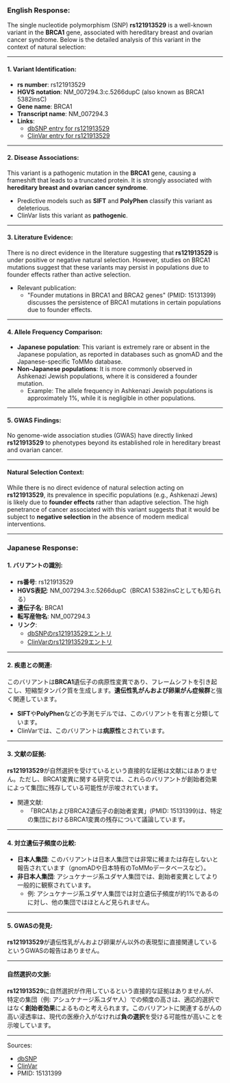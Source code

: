 ### English Response:

The single nucleotide polymorphism (SNP) **rs121913529** is a well-known variant in the **BRCA1** gene, associated with hereditary breast and ovarian cancer syndrome. Below is the detailed analysis of this variant in the context of natural selection:

---

#### 1. **Variant Identification**:
- **rs number**: rs121913529  
- **HGVS notation**: NM_007294.3:c.5266dupC (also known as BRCA1 5382insC)  
- **Gene name**: BRCA1  
- **Transcript name**: NM_007294.3  
- **Links**:  
  - [dbSNP entry for rs121913529](https://www.ncbi.nlm.nih.gov/snp/rs121913529)  
  - [ClinVar entry for rs121913529](https://www.ncbi.nlm.nih.gov/clinvar/variation/17661/)  

---

#### 2. **Disease Associations**:
This variant is a pathogenic mutation in the **BRCA1** gene, causing a frameshift that leads to a truncated protein. It is strongly associated with **hereditary breast and ovarian cancer syndrome**.  
- Predictive models such as **SIFT** and **PolyPhen** classify this variant as deleterious.  
- ClinVar lists this variant as **pathogenic**.  

---

#### 3. **Literature Evidence**:
There is no direct evidence in the literature suggesting that **rs121913529** is under positive or negative natural selection. However, studies on BRCA1 mutations suggest that these variants may persist in populations due to founder effects rather than active selection.  
- Relevant publication:  
  - "Founder mutations in BRCA1 and BRCA2 genes" (PMID: 15131399) discusses the persistence of BRCA1 mutations in certain populations due to founder effects.  

---

#### 4. **Allele Frequency Comparison**:
- **Japanese population**: This variant is extremely rare or absent in the Japanese population, as reported in databases such as gnomAD and the Japanese-specific ToMMo database.  
- **Non-Japanese populations**: It is more commonly observed in Ashkenazi Jewish populations, where it is considered a founder mutation.  
  - Example: The allele frequency in Ashkenazi Jewish populations is approximately 1%, while it is negligible in other populations.  

---

#### 5. **GWAS Findings**:
No genome-wide association studies (GWAS) have directly linked **rs121913529** to phenotypes beyond its established role in hereditary breast and ovarian cancer.  

---

#### Natural Selection Context:
While there is no direct evidence of natural selection acting on **rs121913529**, its prevalence in specific populations (e.g., Ashkenazi Jews) is likely due to **founder effects** rather than adaptive selection. The high penetrance of cancer associated with this variant suggests that it would be subject to **negative selection** in the absence of modern medical interventions.

---

### Japanese Response:

#### 1. **バリアントの識別**:
- **rs番号**: rs121913529  
- **HGVS表記**: NM_007294.3:c.5266dupC（BRCA1 5382insCとしても知られる）  
- **遺伝子名**: BRCA1  
- **転写産物名**: NM_007294.3  
- **リンク**:  
  - [dbSNPのrs121913529エントリ](https://www.ncbi.nlm.nih.gov/snp/rs121913529)  
  - [ClinVarのrs121913529エントリ](https://www.ncbi.nlm.nih.gov/clinvar/variation/17661/)  

---

#### 2. **疾患との関連**:
このバリアントは**BRCA1**遺伝子の病原性変異であり、フレームシフトを引き起こし、短縮型タンパク質を生成します。**遺伝性乳がんおよび卵巣がん症候群**と強く関連しています。  
- **SIFT**や**PolyPhen**などの予測モデルでは、このバリアントを有害と分類しています。  
- ClinVarでは、このバリアントは**病原性**とされています。  

---

#### 3. **文献の証拠**:
**rs121913529**が自然選択を受けているという直接的な証拠は文献にはありません。ただし、BRCA1変異に関する研究では、これらのバリアントが創始者効果によって集団に残存している可能性が示唆されています。  
- 関連文献:  
  - 「BRCA1およびBRCA2遺伝子の創始者変異」(PMID: 15131399)は、特定の集団におけるBRCA1変異の残存について議論しています。  

---

#### 4. **対立遺伝子頻度の比較**:
- **日本人集団**: このバリアントは日本人集団では非常に稀または存在しないと報告されています（gnomADや日本特有のToMMoデータベースなど）。  
- **非日本人集団**: アシュケナージ系ユダヤ人集団では、創始者変異としてより一般的に観察されています。  
  - 例: アシュケナージ系ユダヤ人集団では対立遺伝子頻度が約1%であるのに対し、他の集団ではほとんど見られません。  

---

#### 5. **GWASの発見**:
**rs121913529**が遺伝性乳がんおよび卵巣がん以外の表現型に直接関連しているというGWASの報告はありません。  

---

#### 自然選択の文脈:
**rs121913529**に自然選択が作用しているという直接的な証拠はありませんが、特定の集団（例: アシュケナージ系ユダヤ人）での頻度の高さは、適応的選択ではなく**創始者効果**によるものと考えられます。このバリアントに関連するがんの高い浸透率は、現代の医療介入がなければ**負の選択**を受ける可能性が高いことを示唆しています。

---

Sources:  
- [dbSNP](https://www.ncbi.nlm.nih.gov/snp/rs121913529)  
- [ClinVar](https://www.ncbi.nlm.nih.gov/clinvar/variation/17661/)  
- PMID: 15131399